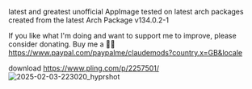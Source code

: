 latest and greatest unofficial AppImage
tested on latest arch packages
created from the latest Arch Package v134.0.2-1

If you like what I'm doing and want to support me to improve, please consider donating.
Buy me a 🍕🥧 https://www.paypal.com/paypalme/claudemods?country.x=GB&locale

download
https://www.pling.com/p/2257501/
![2025-02-03-223020_hyprshot](https://github.com/user-attachments/assets/6556c256-6a7d-43e7-81fc-c08618c58c92)

